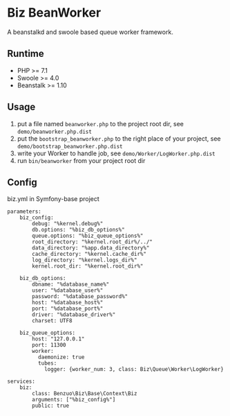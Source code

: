 Biz BeanWorker
=========

A beanstalkd and swoole based queue worker framework.

## Runtime

 * PHP >= 7.1
 * Swoole >= 4.0
 * Beanstalk >= 1.10

## Usage

 1. put a file named `beanworker.php` to the project root dir, see `demo/beanworker.php.dist`
 2. put the `bootstrap_beanworker.php` to the right place of your project, see `demo/bootstrap_beanworker.php.dist`
 3. write your Worker to handle job, see `demo/Worker/LogWorker.php.dist`
 4. run `bin/beanworker` from your project root dir

## Config

biz.yml in Symfony-base project
```
parameters:
    biz_config:
        debug: "%kernel.debug%"
        db.options: "%biz_db_options%"
        queue.options: "%biz_queue_options%"
        root_directory: "%kernel.root_dir%/../"
        data_directory: "%app.data_directory%"
        cache_directory: "%kernel.cache_dir%"
        log_directory: "%kernel.logs_dir%"
        kernel.root_dir: "%kernel.root_dir%"

    biz_db_options:
        dbname: "%database_name%"
        user: "%database_user%"
        password: "%database_password%"
        host: "%database_host%"
        port: "%database_port%"
        driver: "%database_driver%"
        charset: UTF8

    biz_queue_options:
        host: "127.0.0.1"
        port: 11300
        worker:
          daemonize: true
          tubes:
            logger: {worker_num: 3, class: Biz\Queue\Worker\LogWorker}

services:
    biz:
        class: Benzuo\Biz\Base\Context\Biz
        arguments: ["%biz_config%"]
        public: true
```
